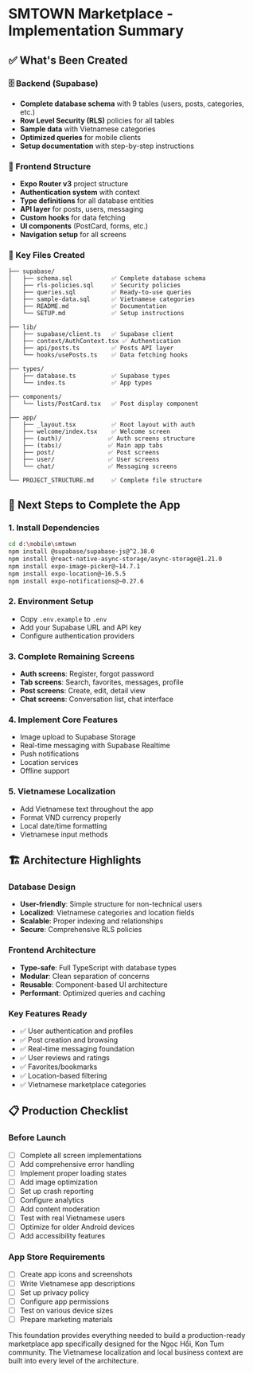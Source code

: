 # SMTOWN Marketplace - Implementation Summary

## ✅ What's Been Created

### 🗄️ Backend (Supabase)
- **Complete database schema** with 9 tables (users, posts, categories, etc.)
- **Row Level Security (RLS)** policies for all tables
- **Sample data** with Vietnamese categories
- **Optimized queries** for mobile clients
- **Setup documentation** with step-by-step instructions

### 📱 Frontend Structure
- **Expo Router v3** project structure
- **Authentication system** with context
- **Type definitions** for all database entities
- **API layer** for posts, users, messaging
- **Custom hooks** for data fetching
- **UI components** (PostCard, forms, etc.)
- **Navigation setup** for all screens

### 📂 Key Files Created
```
├── supabase/
│   ├── schema.sql           ✅ Complete database schema
│   ├── rls-policies.sql     ✅ Security policies
│   ├── queries.sql          ✅ Ready-to-use queries
│   ├── sample-data.sql      ✅ Vietnamese categories
│   ├── README.md            ✅ Documentation
│   └── SETUP.md             ✅ Setup instructions
│
├── lib/
│   ├── supabase/client.ts   ✅ Supabase client
│   ├── context/AuthContext.tsx ✅ Authentication
│   ├── api/posts.ts         ✅ Posts API layer
│   └── hooks/usePosts.ts    ✅ Data fetching hooks
│
├── types/
│   ├── database.ts          ✅ Supabase types
│   └── index.ts             ✅ App types
│
├── components/
│   └── lists/PostCard.tsx   ✅ Post display component
│
├── app/
│   ├── _layout.tsx          ✅ Root layout with auth
│   ├── welcome/index.tsx    ✅ Welcome screen
│   ├── (auth)/             ✅ Auth screens structure
│   ├── (tabs)/             ✅ Main app tabs
│   ├── post/               ✅ Post screens
│   ├── user/               ✅ User screens
│   └── chat/               ✅ Messaging screens
│
└── PROJECT_STRUCTURE.md     ✅ Complete file structure
```

## 🚀 Next Steps to Complete the App

### 1. Install Dependencies
```bash
cd d:\mobile\smtown
npm install @supabase/supabase-js@^2.38.0
npm install @react-native-async-storage/async-storage@1.21.0
npm install expo-image-picker@~14.7.1
npm install expo-location@~16.5.5
npm install expo-notifications@~0.27.6
```

### 2. Environment Setup
- Copy `.env.example` to `.env`
- Add your Supabase URL and API key
- Configure authentication providers

### 3. Complete Remaining Screens
- **Auth screens**: Register, forgot password
- **Tab screens**: Search, favorites, messages, profile
- **Post screens**: Create, edit, detail view
- **Chat screens**: Conversation list, chat interface

### 4. Implement Core Features
- Image upload to Supabase Storage
- Real-time messaging with Supabase Realtime
- Push notifications
- Location services
- Offline support

### 5. Vietnamese Localization
- Add Vietnamese text throughout the app
- Format VND currency properly
- Local date/time formatting
- Vietnamese input methods

## 🏗️ Architecture Highlights

### Database Design
- **User-friendly**: Simple structure for non-technical users
- **Localized**: Vietnamese categories and location fields
- **Scalable**: Proper indexing and relationships
- **Secure**: Comprehensive RLS policies

### Frontend Architecture
- **Type-safe**: Full TypeScript with database types
- **Modular**: Clean separation of concerns
- **Reusable**: Component-based UI architecture
- **Performant**: Optimized queries and caching

### Key Features Ready
- ✅ User authentication and profiles
- ✅ Post creation and browsing
- ✅ Real-time messaging foundation
- ✅ User reviews and ratings
- ✅ Favorites/bookmarks
- ✅ Location-based filtering
- ✅ Vietnamese marketplace categories

## 📋 Production Checklist

### Before Launch
- [ ] Complete all screen implementations
- [ ] Add comprehensive error handling
- [ ] Implement proper loading states
- [ ] Add image optimization
- [ ] Set up crash reporting
- [ ] Configure analytics
- [ ] Add content moderation
- [ ] Test with real Vietnamese users
- [ ] Optimize for older Android devices
- [ ] Add accessibility features

### App Store Requirements
- [ ] Create app icons and screenshots
- [ ] Write Vietnamese app descriptions
- [ ] Set up privacy policy
- [ ] Configure app permissions
- [ ] Test on various device sizes
- [ ] Prepare marketing materials

This foundation provides everything needed to build a production-ready marketplace app specifically designed for the Ngọc Hồi, Kon Tum community. The Vietnamese localization and local business context are built into every level of the architecture.
